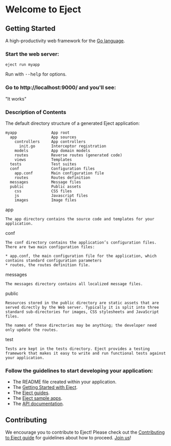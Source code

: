 # Welcome to Eject

## Getting Started

A high-productivity web framework for the [Go language](http://www.golang.org/).

### Start the web server:

    eject run myapp

   Run with <tt>--help</tt> for options.

### Go to http://localhost:9000/ and you'll see:

"It works"

### Description of Contents

The default directory structure of a generated Eject application:

    myapp               App root
      app               App sources
        controllers     App controllers
          init.go       Interceptor registration
        models          App domain models
        routes          Reverse routes (generated code)
        views           Templates
      tests             Test suites
      conf              Configuration files
        app.conf        Main configuration file
        routes          Routes definition
      messages          Message files
      public            Public assets
        css             CSS files
        js              Javascript files
        images          Image files

app

    The app directory contains the source code and templates for your application.

conf

    The conf directory contains the application’s configuration files. There are two main configuration files:

    * app.conf, the main configuration file for the application, which contains standard configuration parameters
    * routes, the routes definition file.


messages

    The messages directory contains all localized message files.

public

    Resources stored in the public directory are static assets that are served directly by the Web server. Typically it is split into three standard sub-directories for images, CSS stylesheets and JavaScript files.

    The names of these directories may be anything; the developer need only update the routes.

test

    Tests are kept in the tests directory. Eject provides a testing framework that makes it easy to write and run functional tests against your application.

### Follow the guidelines to start developing your application:

* The README file created within your application.
* The [Getting Started with Eject](http://eject.github.io/tutorial/index.html).
* The [Eject guides](http://eject.github.io/manual/index.html).
* The [Eject sample apps](http://eject.github.io/samples/index.html).
* The [API documentation](https://godoc.org/bitbucket.org/kenorld/eject-core).

## Contributing
We encourage you to contribute to Eject! Please check out the [Contributing to Eject
guide](https://bitbucket.org/kenorld/eject-core/blob/master/CONTRIBUTING.md) for guidelines about how
to proceed. [Join us](https://groups.google.com/forum/#!forum/eject-framework)!
